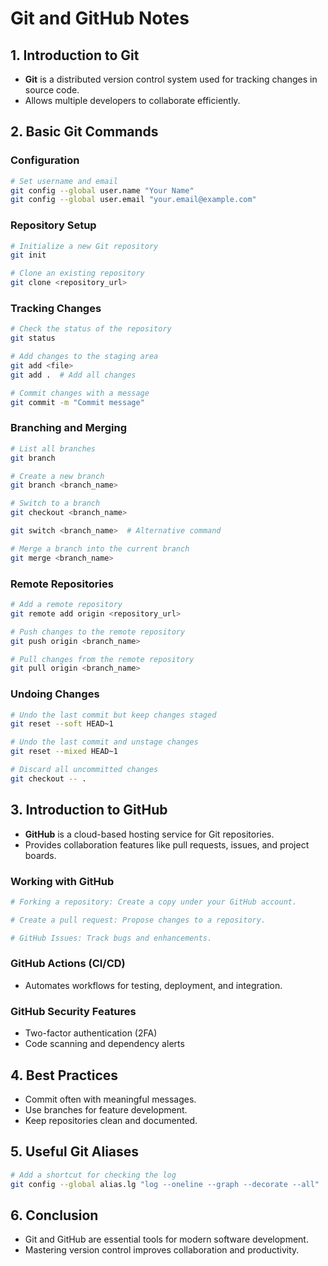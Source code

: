 # Git and GitHub Notes

## 1. Introduction to Git
- **Git** is a distributed version control system used for tracking changes in source code.
- Allows multiple developers to collaborate efficiently.

## 2. Basic Git Commands
### **Configuration**
```sh
# Set username and email
git config --global user.name "Your Name"
git config --global user.email "your.email@example.com"
```

### **Repository Setup**
```sh
# Initialize a new Git repository
git init

# Clone an existing repository
git clone <repository_url>
```

### **Tracking Changes**
```sh
# Check the status of the repository
git status

# Add changes to the staging area
git add <file>
git add .  # Add all changes

# Commit changes with a message
git commit -m "Commit message"
```

### **Branching and Merging**
```sh
# List all branches
git branch

# Create a new branch
git branch <branch_name>

# Switch to a branch
git checkout <branch_name>

git switch <branch_name>  # Alternative command

# Merge a branch into the current branch
git merge <branch_name>
```

### **Remote Repositories**
```sh
# Add a remote repository
git remote add origin <repository_url>

# Push changes to the remote repository
git push origin <branch_name>

# Pull changes from the remote repository
git pull origin <branch_name>
```

### **Undoing Changes**
```sh
# Undo the last commit but keep changes staged
git reset --soft HEAD~1

# Undo the last commit and unstage changes
git reset --mixed HEAD~1

# Discard all uncommitted changes
git checkout -- .
```

## 3. Introduction to GitHub
- **GitHub** is a cloud-based hosting service for Git repositories.
- Provides collaboration features like pull requests, issues, and project boards.

### **Working with GitHub**
```sh
# Forking a repository: Create a copy under your GitHub account.

# Create a pull request: Propose changes to a repository.

# GitHub Issues: Track bugs and enhancements.
```

### **GitHub Actions (CI/CD)**
- Automates workflows for testing, deployment, and integration.

### **GitHub Security Features**
- Two-factor authentication (2FA)
- Code scanning and dependency alerts

## 4. Best Practices
- Commit often with meaningful messages.
- Use branches for feature development.
- Keep repositories clean and documented.

## 5. Useful Git Aliases
```sh
# Add a shortcut for checking the log
git config --global alias.lg "log --oneline --graph --decorate --all"
```

## 6. Conclusion
- Git and GitHub are essential tools for modern software development.
- Mastering version control improves collaboration and productivity.

